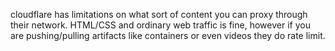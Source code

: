 cloudflare has limitations on what sort of content you can proxy through their
network. HTML/CSS and ordinary web traffic is fine, however if you are
pushing/pulling artifacts like containers or even videos they do rate limit.
